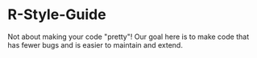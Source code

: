 # R-Style-Guide
Not about making your code "pretty"! Our goal here is to make code that has fewer bugs and is easier to maintain and extend.
